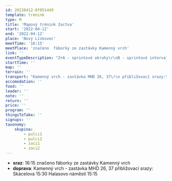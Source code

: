 ```yaml
---
id: 20220412-8f051449
template: trenink
type: M
title: 'Mapový trénink žactva'
start: '2022-04-12'
end: '2022-04-12'
place: 'Nový Lískovec'
meetTime: '16:15'
meetPlace: 'značeno  fáborky ze zastávky Kamenný vrch'
link: ''
eventTypeDescription: "Z+A - sprintové okruhy\r\nB - sprintové intervaly\r\nC - COB"
startTime: ''
map: ''
terrain: ''
transport: "Kamenný vrch - zastávka MHD 26, 37\r\n přibližovací srazy:\r\n Skácelova 15:30\r\n Halasovo náměstí 15:15"
accomodation: ''
food: ''
leader: ''
note: ''
return: ''
price: ''
program: ''
thingsToTake: ''
signups: ''
taxonomy:
    skupina:
        - pulci1
        - pulci2
        - zaci1
        - zaci2
---
```


* **sraz**: 16:15 značeno  fáborky ze zastávky Kamenný vrch
* **doprava**: Kamenný vrch - zastávka MHD 26, 37
 přibližovací srazy:
 Skácelova 15:30
 Halasovo náměstí 15:15
